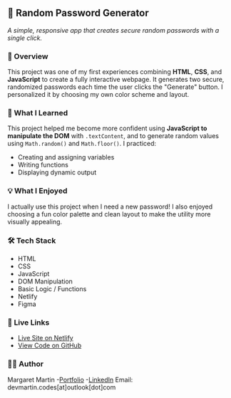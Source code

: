 ## 🔐 Random Password Generator

*A simple, responsive app that creates secure random passwords with a single click.*

### 📍 Overview

This project was one of my first experiences combining **HTML**, **CSS**, and **JavaScript** to create a fully interactive webpage. It generates two secure, randomized passwords each time the user clicks the "Generate" button. I personalized it by choosing my own color scheme and layout.

### 🧠 What I Learned

This project helped me become more confident using **JavaScript to manipulate the DOM** with `.textContent`, and to generate random values using `Math.random()` and `Math.floor()`. I practiced:
- Creating and assigning variables  
- Writing functions  
- Displaying dynamic output

### 💡 What I Enjoyed

I actually use this project when I need a new password! I also enjoyed choosing a fun color palette and clean layout to make the utility more visually appealing.

### 🛠 Tech Stack

- HTML  
- CSS  
- JavaScript  
- DOM Manipulation  
- Basic Logic / Functions  
- Netlify  
- Figma  

### 🔗 Live Links

- [Live Site on Netlify](https://glistening-cuchufli-71c0a5.netlify.app/)  
- [View Code on GitHub](https://github.com/martymar-beep/Random-Password-Generator)

### 🙋‍♀️ Author

Margaret Martin 
-[Portfolio](https://astounding-muffin-e43077.netlify.app/)
-[LinkedIn](https://www.linkedin.com/in/margaret-martin-55807438/) 
Email: devmartin.codes\[at]outlook\[dot]com
